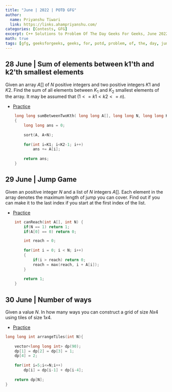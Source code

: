 ```yaml
---
title: "June | 2022 | POTD GFG"
author:
  name: Priyanshu Tiwari
  link: https://links.ahampriyanshu.com/
categories: [Contests, GFG]
excerpt: C++ Solutions to Problem Of The Day Geeks For Geeks, June 2022
math: true
tags: [gfg, geeksforgeeks, geeks, for, potd, problem, of, the, day, june, ds, array, tree, trie, string, stacks, queue, linked list]
---
```


## 28 June | Sum of elements between k1'th and k2'th smallest elements 

Given an array $A[ ]$ of $N$ positive integers and two positive integers $K1$ and $K2$. Find the sum of all elements between $K_1$ and $K_2$ smallest elements of the array. It may be assumed that $(1 <= k1 < k2 <= n)$.

* [Practice](https://practice.geeksforgeeks.org/problems/sum-of-elements-between-k1th-and-k2th-smallest-elements3133/1)

```cpp
    long long sumBetweenTwoKth( long long A[], long long N, long long K1, long long K2)
    {
        long long ans = 0;
        
        sort(A, A+N);
        
        for(int i=K1; i<K2-1; i++)
            ans += A[i];
        
        return ans;
    }
```

## 29 June | Jump Game

Given an positive integer $N$ and a list of $N$ integers $A[ ]$. Each element in the array denotes the maximum length of jump you can cover. Find out if you can make it to the last index if you start at the first index of the list.

* [Practice](https://practice.geeksforgeeks.org/problems/jump-game/1#)

```cpp
    int canReach(int A[], int N) {
        if(N == 1) return 1;
        if(A[0] == 0) return 0;

        int reach = 0;
        
        for(int i = 0; i < N; i++)
        {
            if(i > reach) return 0;
            reach = max(reach, i + A[i]);
        }
        
        return 1;
    }
```

## 30 June | Number of ways 

Given a value $N$. In how many ways you can construct a grid of size $N x 4$ using tiles of size $1 x 4$.

* [Practice](https://practice.geeksforgeeks.org/problems/number-of-ways2552/1#)

```cpp
long long int arrangeTiles(int N){
    
    vector<long long int> dp(90);
    dp[1] = dp[2] = dp[3] = 1;
    dp[4] = 2;
    
    for(int i=5;i<=N;i++) 
        dp[i] = dp[i-1] + dp[i-4];
    
    return dp[N];
}
```